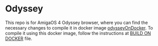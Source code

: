 # Odyssey

This repo is for AmigaOS 4 Odyssey browser, where you can find the necessary changes to compile it in docker image [odysseyOnDocker](https://github.com/walkero-gr/odysseyOnDocker). To compile it using this docker image, follow the instructions at [BUILD ON DOCKER](BUILD_ON_DOCKER.md) file.